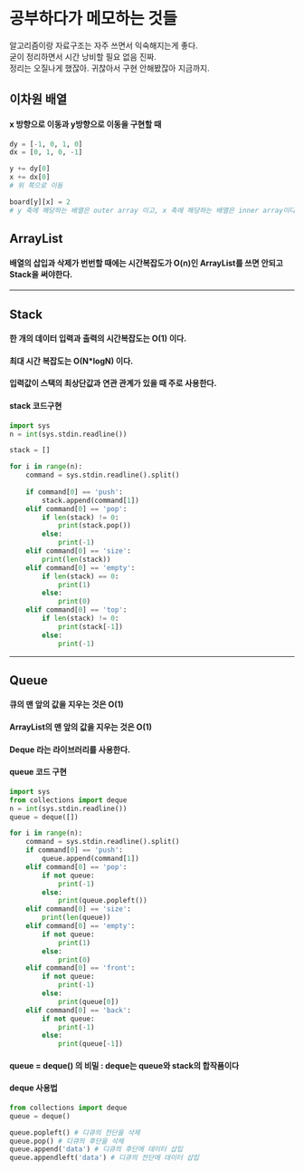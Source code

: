 
# 공부하다가 메모하는 것들
알고리즘이랑 자료구조는 자주 쓰면서 익숙해지는게 좋다. <br>
굳이 정리하면서 시간 낭비할 필요 없음 진짜. <br>
정리는 오질나게 했잖아. 귀찮아서 구현 안해봤잖아 지금까지. <br>

## 이차원 배열
#### x 방향으로 이동과 y방향으로 이동을 구현할 때
```python
dy = [-1, 0, 1, 0]
dx = [0, 1, 0, -1]

y += dy[0]
x += dx[0] 
# 위 쪽으로 이동

board[y][x] = 2
# y 축에 해당하는 배열은 outer array 이고, x 축에 해당하는 배열은 inner array이다!!!
```


## ArrayList
#### 배열의 삽입과 삭제가 번번할 때에는 시간복잡도가 O(n)인 ArrayList를 쓰면 안되고 Stack을 써야한다.

---

## Stack
#### 한 개의 데이터 입력과 출력의 시간복잡도는 O(1) 이다.
#### 최대 시간 복잡도는 O(N*logN) 이다.
#### 입력값이 스택의 최상단값과 연관 관계가 있을 때 주로 사용한다.

#### stack 코드구현
```python
import sys
n = int(sys.stdin.readline())

stack = []

for i in range(n):
    command = sys.stdin.readline().split()
    
    if command[0] == 'push':
        stack.append(command[1])
    elif command[0] == 'pop':
        if len(stack) != 0:
            print(stack.pop())
        else:
            print(-1)
    elif command[0] == 'size':
        print(len(stack))
    elif command[0] == 'empty':
        if len(stack) == 0:
            print(1)
        else:
            print(0)
    elif command[0] == 'top':
        if len(stack) != 0:
            print(stack[-1])
        else:
            print(-1)
```


---

## Queue

#### 큐의 맨 앞의 값을 지우는 것은 O(1) 
#### ArrayList의 맨 앞의 값을 지우는 것은 O(1)
#### Deque 라는 라이브러리를 사용한다.
#### queue 코드 구현
```python
import sys
from collections import deque
n = int(sys.stdin.readline())
queue = deque([])

for i in range(n):
    command = sys.stdin.readline().split()
    if command[0] == 'push':
        queue.append(command[1])
    elif command[0] == 'pop':
        if not queue:
            print(-1)
        else:
            print(queue.popleft())
    elif command[0] == 'size':
        print(len(queue))
    elif command[0] == 'empty':
        if not queue:
            print(1)
        else:
            print(0)
    elif command[0] == 'front':
        if not queue:
            print(-1)
        else:
            print(queue[0])
    elif command[0] == 'back':
        if not queue:
            print(-1)
        else:
            print(queue[-1])

```

#### queue = deque() 의 비밀 : deque는 queue와 stack의 합작품이다
#### deque 사용법
```python
from collections import deque
queue = deque()

queue.popleft() # 디큐의 전단을 삭제
queue.pop() # 디큐의 후단을 삭제
queue.append('data') # 디큐의 후단에 데이터 삽입
queue.appendleft('data') # 디큐의 전단에 데이터 삽입

```

